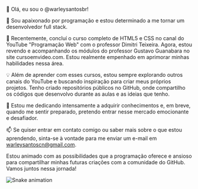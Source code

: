 👋 Olá, eu sou o @warleysantosbr!

👀 Sou apaixonado por programação e estou determinado a me tornar um desenvolvedor full stack.

🌱 Recentemente, concluí o curso completo de HTML5 e CSS no canal do YouTube "Programação Web" com o professor Dimitri Teixeira. Agora, estou revendo e acompanhando os módulos do professor Gustavo Guanabara no site cursoemvideo.com. Estou realmente empenhado em aprimorar minhas habilidades nessa área.

💡 Além de aprender com esses cursos, estou sempre explorando outros canais do YouTube e buscando inspiração para criar meus próprios projetos. Tenho criado repositórios públicos no GitHub, onde compartilho os códigos que desenvolvo durante as aulas e as ideias que tenho.

💪 Estou me dedicando intensamente a adquirir conhecimentos e, em breve, quando me sentir preparado, pretendo entrar nesse mercado emocionante e desafiador.

📫 Se quiser entrar em contato comigo ou saber mais sobre o que estou aprendendo, sinta-se à vontade para me enviar um e-mail em warleysantoscn@gmail.com.

Estou animado com as possibilidades que a programação oferece e ansioso para compartilhar minhas futuras criações com a comunidade do GitHub. Vamos juntos nessa jornada!

<!---
warleysantosbr/warleysantosbr is a ✨ special ✨ repository because its `README.md` (this file) appears on your GitHub profile.
You can click the Preview link to take a look at your changes.
--->

![Snake animation](https://github.com/rafaballerini2/rafaballerini2/blob/output/github-contribution-grid-snake.svg)
